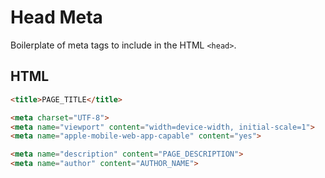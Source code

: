 # Head Meta

Boilerplate of meta tags to include in the HTML `<head>`.

## HTML

```html
<title>PAGE_TITLE</title>

<meta charset="UTF-8">
<meta name="viewport" content="width=device-width, initial-scale=1">
<meta name="apple-mobile-web-app-capable" content="yes">

<meta name="description" content="PAGE_DESCRIPTION">
<meta name="author" content="AUTHOR_NAME">
```
